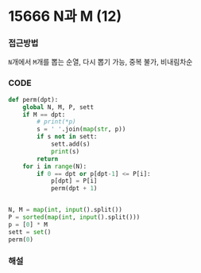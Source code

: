 # 15666 N과 M (12)



### 접근방법

`N`개에서 `M`개를 뽑는 순열, 다시 뽑기 가능, 중복 불가, 비내림차순

### CODE

```python
def perm(dpt):
    global N, M, P, sett
    if M == dpt:
        # print(*p)
        s = ' '.join(map(str, p))
        if s not in sett:
            sett.add(s)
            print(s)
        return
    for i in range(N):
        if 0 == dpt or p[dpt-1] <= P[i]:
            p[dpt] = P[i]
            perm(dpt + 1)


N, M = map(int, input().split())
P = sorted(map(int, input().split()))
p = [0] * M
sett = set()
perm(0)
```

### 해설

